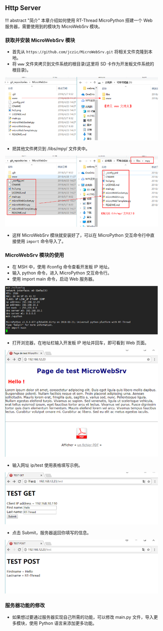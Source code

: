 ## Http Server

!!! abstract "简介"
    本章介绍如何使用 RT-Thread MicroPython 搭建一个 Web 服务器，需要使用到的模块为 MicroWebSrv 模块。

### 获取并安装 MicroWebSrv 模块 
- 首先从 `https://github.com/jczic/MicroWebSrv.git` 将相关文件克隆到本地。
- 将 `www` 文件夹拷贝到文件系统的根目录(这里将 SD 卡作为开发板文件系统的根目录)。

![1525674983856](../figures/copy_www_dir.png)

- 把其他文件拷贝到 /libs/mpy/ 文件夹中。

![1525675205931](figures/copy_webser_othres_dir.png)

- 这样 MicroWebSrv 模块就安装好了，可以在 MicroPython 交互命令行中直接使用 `import` 命令导入了。

### MicroWebSrv 模块的使用

- 在 MSH 中，使用 ifconfig 命令查看开发板 IP 地址。
- 输入 python 命令，进入 MicroPython 交互命令行。
- 使用 import main 命令，启动 Web 服务器。

![1525659036361](../figures/import_start.png)

- 打开浏览器，在地址栏输入开发板 IP 地址并回车，即可看到 Web 页面。

![1525659139123](../figures/open_web_page.png)

- 输入网址 ip/test 使用表格填写示例。

![1525659204069](../figures/use_test_func.png)

- 点击 Submit，服务器返回你填写的信息。

![1525659232565](../figures/use_submit.png)

### 服务器功能的修改

- 如果想过要通过服务器实现自己所需的功能，可以修改 main.py 文件，导入更多模块，使用 Python 语言来添加更多功能。
